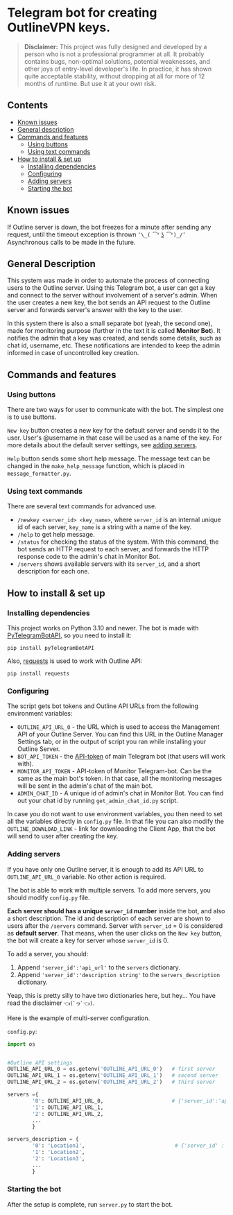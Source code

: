 # Telegram bot for creating OutlineVPN keys.

> **Disclaimer:**
> This project was fully designed and developed by a person who is not a professional programmer at all. It probably contains bugs, non-optimal solutions, potential weaknesses, and other joys of entry-level developer's life. In practice, it has shown quite acceptable stability, without dropping at all for more of 12 months of runtime. But use it at your own risk.

## Contents

-   [Known issues](#known-issues)
-   [General description](#general-description)
-   [Commands and features](#comands-and-features)
    -   [Using buttons](#using-buttons)
    -   [Using text commands](#using-text-commands)
-   [How to install & set up](#How-to-install-&-set-up)
    -   [Installing dependencies](#installing-dependencies)
    -   [Configuring](#configuring)
    -   [Adding servers](#adding-servers)
    -   [Starting the bot](#starting-the-bot)


## Known issues

If Outline server is down, the bot freezes for a minute after sending any request, until the timeout exception is thrown ``¯\_( ͡° ͜ʖ ͡°)_/¯`` Asynchronous calls to be made in the future.

## General Description

This system was made in order to automate the process of connecting users to the Outline server. Using this Telegram bot, a user can get a key and connect to the server without involvement of a server's admin. When the user creates a new key, the bot sends an API request to the Outline server and forwards server's answer with the key to the user.

In this system there is also a small separate bot (yeah, the second one), made for monitoring purpose (further in the text it is called **Monitor Bot**). It notifies the admin that a key was created, and sends some details, such as chat id, username, etc. These notifications are intended to keep the admin informed in case of uncontrolled key creation.

## Commands and features

### Using buttons

There are two ways for user to communicate with the bot. The simplest one is to use buttons.

`New key` button creates a new key for the default server and sends it to the user. User's @username in that case will be used as a name of the key. For more details about the default server settings, see [adding servers](#adding-servers).

`Help` button sends some short help message. The message text can be changed in the `make_help_message` function, which is placed in `message_formatter.py`.

### Using text commands

There are several text commands for advanced use.

-   `/newkey <server_id> <key_name>`, where `server_id` is an internal unique id of each server, `key_name` is a string with a name of the key. 
-   `/help` to get help message.
-   `/status` for checking the status of the system. With this command, the bot sends an HTTP request to each server, and forwards the HTTP response code to the admin's chat in Monitor Bot.
-   `/servers` shows available servers with its `server_id`, and a short description for each one. 

## How to install & set up

### Installing dependencies

This project works on Python 3.10 and newer.
The bot is made with [PyTelegramBotAPI](https://github.com/eternnoir/pyTelegramBotAPI), so you need to install it:

```
pip install pyTelegramBotAPI
```

Also, [requests](https://pypi.org/project/requests/) is used to work with Outline API:

```
pip install requests
```

### Configuring

The script gets bot tokens and Outline API URLs from the following environment variables:

-   `OUTLINE_API_URL_0` - the URL which is used to access the Management API of your Outline Server. You can find this URL in the Outline Manager Settings tab, or in the output of script you ran while installing your Outline Server.
-   `BOT_API_TOKEN` - the [API-token](https://core.telegram.org/bots#how-do-i-create-a-bot) of main Telegram bot (that users will work with).
-   `MONITOR_API_TOKEN` - API-token of Monitor Telegram-bot. Can be the same as the main bot's token. In that case, all the monitoring messages will be sent in the admin's chat of the main bot.
-   `ADMIN_CHAT_ID` - A unique id of admin's chat in Monitor Bot. You can find out your chat id by running `get_admin_chat_id.py` script. 

In case you do not want to use environment variables, you then need to set all the variables directly in `config.py` file. In that file you can also modify the `OUTLINE_DOWNLOAD_LINK` - link for downloading the Client App, that the bot will send to user after creating the key.

### Adding servers

If you have only one Outline server, it is enough to add its API URL to `OUTLINE_API_URL_0` variable. No other action is required.

The bot is able to work with multiple servers. To add more servers, you should modify  `config.py` file.

**Each server should has a unique `server_id` number** inside the bot, and also a short description. The id and description of each server are shown to  users after the `/servers` command.
Server with `server_id` = 0 is considered as **default server**. That means, when the user clicks on the `New key` button, the bot will create a key for server whose `server_id` is 0.

To add a server, you should:
1. Append `'server_id':'api_url'` to the `servers` dictionary.
2. Append `'server_id':'description string'` to the `servers_description` dictionary.

Yeap, this is pretty silly to have two dictionaries here, but hey... You have read the disclaimer `👈(ﾟヮﾟ👈)`.

Here is the example of multi-server configuration.

`config.py`:

```python
import os


#Outline API settings
OUTLINE_API_URL_0 = os.getenv('OUTLINE_API_URL_0')   # first server
OUTLINE_API_URL_1 = os.getenv('OUTLINE_API_URL_1')   # second server
OUTLINE_API_URL_2 = os.getenv('OUTLINE_API_URL_2')   # third server

servers ={
        '0': OUTLINE_API_URL_0,                      # {'server_id':'api_url'}
        '1': OUTLINE_API_URL_1,
        '2': OUTLINE_API_URL_2,
        ...
        }

servers_description = {
        '0': 'Location1',                             # {'server_id' : 'description'}
        '1': 'Location2',
        '2': 'Location3',
        ...
        }
```

### Starting the bot

After the setup is complete, run `server.py` to start the bot.


